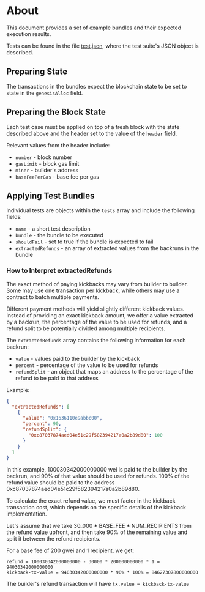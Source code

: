 # About

This document provides a set of example bundles and their expected execution results.

Tests can be found in the file [test.json](./test.json), where the test suite's JSON object is described.

## Preparing State

The transactions in the bundles expect the blockchain state to be set to state in the `genesisAlloc` field.

## Preparing the Block State

Each test case must be applied on top of a fresh block with the state described above and the header set to the value of the `header` field.

Relevant values from the header include:

* `number` - block number
* `gasLimit` - block gas limit
* `miner` - builder's address
* `baseFeePerGas` - base fee per gas


## Applying Test Bundles

Individual tests are objects within the `tests` array and include the following fields:

* `name` - a short test description
* `bundle` - the bundle to be executed
* `shouldFail` - set to true if the bundle is expected to fail
* `extractedRefunds` - an array of extracted values from the backruns in the bundle

### How to Interpret extractedRefunds

The exact method of paying kickbacks may vary from builder to builder. 
Some may use one transaction per kickback, while others may use a contract to batch multiple payments.

Different payment methods will yield slightly different kickback values. 
Instead of providing an exact kickback amount, we offer a value extracted by a backrun, 
the percentage of the value to be used for refunds, and a refund split to be potentially divided among multiple recipients.

The `extractedRefunds` array contains the following information for each backrun:

* `value` - values paid to the builder by the kickback
* `percent` - percentage of the value to be used for refunds
* `refundSplit` - an object that maps an address to the percentage of the refund to be paid to that address

Example:
```json
{
  "extractedRefunds": [
    {
      "value": "0x1636110e9abbc00",
      "percent": 90,
      "refundSplit": {
        "0xc87037874aed04e51c29f582394217a0a2b89d80": 100
      }
    }
  ]
}
```
In this example, 100030342000000000 wei is paid to the builder by the backrun, 
and 90% of that value should be used for refunds. 
100% of the refund value should be paid to the address 0xc87037874aed04e51c29f582394217a0a2b89d80.

To calculate the exact refund value, we must factor in the kickback transaction cost, 
which depends on the specific details of the kickback implementation. 

Let's assume that we take 30_000 * BASE_FEE * NUM_RECIPIENTS from the refund value upfront, 
and then take 90% of the remaining value and split it between the refund recipients.

For a base fee of 200 gwei and 1 recipient, we get:
```
refund = 100030342000000000 - 30000 * 200000000000 * 1 = 94030342000000000
kickback-tx-value = 94030342000000000 * 90% * 100% = 84627307800000000
```

The builder's refund transaction will have `tx.value = kickback-tx-value`
